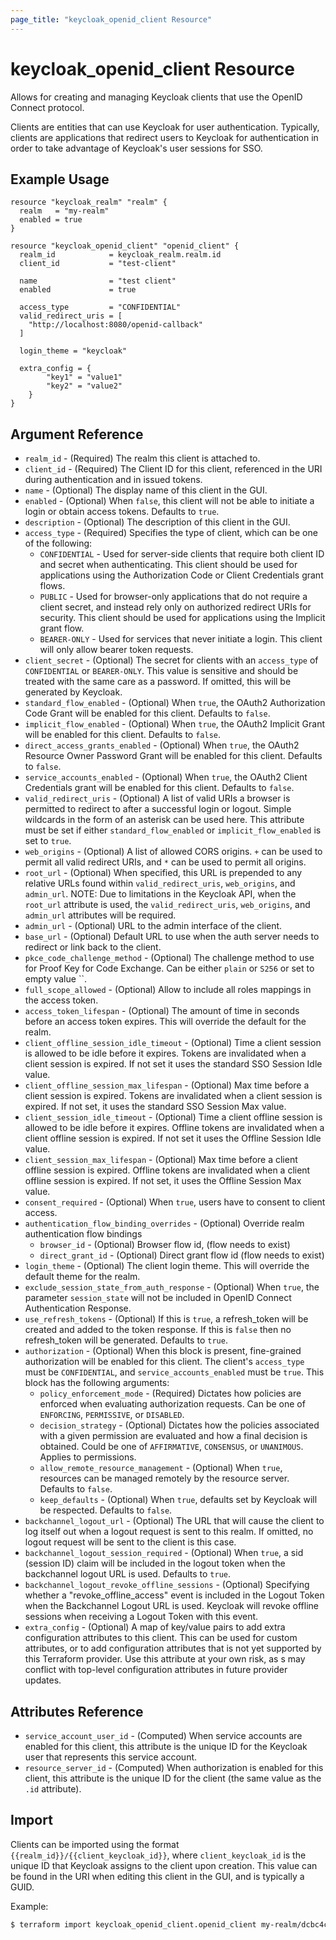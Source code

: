 ```yaml
---
page_title: "keycloak_openid_client Resource"
---
```


# keycloak\_openid\_client Resource

Allows for creating and managing Keycloak clients that use the OpenID Connect protocol.

Clients are entities that can use Keycloak for user authentication. Typically,
clients are applications that redirect users to Keycloak for authentication
in order to take advantage of Keycloak's user sessions for SSO.

## Example Usage

```hcl
resource "keycloak_realm" "realm" {
  realm   = "my-realm"
  enabled = true
}

resource "keycloak_openid_client" "openid_client" {
  realm_id            = keycloak_realm.realm.id
  client_id           = "test-client"

  name                = "test client"
  enabled             = true

  access_type         = "CONFIDENTIAL"
  valid_redirect_uris = [
    "http://localhost:8080/openid-callback"
  ]

  login_theme = "keycloak"
      
  extra_config = {
		"key1" = "value1"
		"key2" = "value2"
    }
}
```

## Argument Reference

- `realm_id` - (Required) The realm this client is attached to.
- `client_id` - (Required) The Client ID for this client, referenced in the URI during authentication and in issued tokens.
- `name` - (Optional) The display name of this client in the GUI.
- `enabled` - (Optional) When `false`, this client will not be able to initiate a login or obtain access tokens. Defaults to `true`.
- `description` - (Optional) The description of this client in the GUI.
- `access_type` - (Required) Specifies the type of client, which can be one of the following:
    - `CONFIDENTIAL` - Used for server-side clients that require both client ID and secret when authenticating.
      This client should be used for applications using the Authorization Code or Client Credentials grant flows.
    - `PUBLIC` - Used for browser-only applications that do not require a client secret, and instead rely only on authorized redirect
      URIs for security. This client should be used for applications using the Implicit grant flow.
    - `BEARER-ONLY` - Used for services that never initiate a login. This client will only allow bearer token requests.
- `client_secret` - (Optional) The secret for clients with an `access_type` of `CONFIDENTIAL` or `BEARER-ONLY`. This value is sensitive and should be treated with the same care as a password. If omitted, this will be generated by Keycloak.
- `standard_flow_enabled` - (Optional) When `true`, the OAuth2 Authorization Code Grant will be enabled for this client. Defaults to `false`.
- `implicit_flow_enabled` - (Optional) When `true`, the OAuth2 Implicit Grant will be enabled for this client. Defaults to `false`.
- `direct_access_grants_enabled` - (Optional) When `true`, the OAuth2 Resource Owner Password Grant will be enabled for this client. Defaults to `false`.
- `service_accounts_enabled` - (Optional) When `true`, the OAuth2 Client Credentials grant will be enabled for this client. Defaults to `false`.
- `valid_redirect_uris` - (Optional) A list of valid URIs a browser is permitted to redirect to after a successful login or logout. Simple
wildcards in the form of an asterisk can be used here. This attribute must be set if either `standard_flow_enabled` or `implicit_flow_enabled`
is set to `true`.
- `web_origins` - (Optional) A list of allowed CORS origins. `+` can be used to permit all valid redirect URIs, and `*` can be used to permit all origins.
- `root_url` - (Optional) When specified, this URL is prepended to any relative URLs found within `valid_redirect_uris`, `web_origins`, and `admin_url`. NOTE: Due to limitations in the Keycloak API, when the `root_url` attribute is used, the `valid_redirect_uris`, `web_origins`, and `admin_url` attributes will be required.
- `admin_url` - (Optional) URL to the admin interface of the client.
- `base_url` - (Optional) Default URL to use when the auth server needs to redirect or link back to the client.
- `pkce_code_challenge_method` - (Optional) The challenge method to use for Proof Key for Code Exchange. Can be either `plain` or `S256` or set to empty value ``.
- `full_scope_allowed` - (Optional) Allow to include all roles mappings in the access token.
- `access_token_lifespan` - (Optional) The amount of time in seconds before an access token expires. This will override the default for the realm.
- `client_offline_session_idle_timeout` - (Optional) Time a client session is allowed to be idle before it expires. Tokens are invalidated when a client session is expired. If not set it uses the standard SSO Session Idle value.
- `client_offline_session_max_lifespan` - (Optional) Max time before a client session is expired. Tokens are invalidated when a client session is expired. If not set, it uses the standard SSO Session Max value.
- `client_session_idle_timeout` - (Optional) Time a client offline session is allowed to be idle before it expires. Offline tokens are invalidated when a client offline session is expired. If not set it uses the Offline Session Idle value.
- `client_session_max_lifespan` - (Optional) Max time before a client offline session is expired. Offline tokens are invalidated when a client offline session is expired. If not set, it uses the Offline Session Max value.
- `consent_required` - (Optional) When `true`, users have to consent to client access.
- `authentication_flow_binding_overrides` - (Optional) Override realm authentication flow bindings
    - `browser_id` - (Optional) Browser flow id, (flow needs to exist)
    - `direct_grant_id` - (Optional) Direct grant flow id (flow needs to exist)
- `login_theme` - (Optional) The client login theme. This will override the default theme for the realm.
- `exclude_session_state_from_auth_response` - (Optional) When `true`, the parameter `session_state` will not be included in OpenID Connect Authentication Response.
- `use_refresh_tokens` - (Optional) If this is `true`, a refresh_token will be created and added to the token response. If this is `false` then no refresh_token will be generated.  Defaults to `true`.
- `authorization` - (Optional) When this block is present, fine-grained authorization will be enabled for this client. The client's `access_type` must be `CONFIDENTIAL`, and `service_accounts_enabled` must be `true`. This block has the following arguments:
    - `policy_enforcement_mode` - (Required) Dictates how policies are enforced when evaluating authorization requests. Can be one of `ENFORCING`, `PERMISSIVE`, or `DISABLED`.
    - `decision_strategy` - (Optional) Dictates how the policies associated with a given permission are evaluated and how a final decision is obtained. Could be one of `AFFIRMATIVE`, `CONSENSUS`, or `UNANIMOUS`. Applies to permissions.
    - `allow_remote_resource_management` - (Optional) When `true`, resources can be managed remotely by the resource server. Defaults to `false`.
    - `keep_defaults` - (Optional) When `true`, defaults set by Keycloak will be respected. Defaults to `false`.
- `backchannel_logout_url` - (Optional) The URL that will cause the client to log itself out when a logout request is sent to this realm. If omitted, no logout request will be sent to the client is this case.
- `backchannel_logout_session_required` - (Optional) When `true`, a sid (session ID) claim will be included in the logout token when the backchannel logout URL is used. Defaults to `true`.
- `backchannel_logout_revoke_offline_sessions` - (Optional) Specifying whether a "revoke_offline_access" event is included in the Logout Token when the Backchannel Logout URL is used. Keycloak will revoke offline sessions when receiving a Logout Token with this event.
- `extra_config` - (Optional) A map of key/value pairs to add extra configuration attributes to this client. This can be used for custom attributes, or to add configuration attributes that is not yet supported by this Terraform provider. Use this attribute at your own risk, as s may conflict with top-level configuration attributes in future provider updates.

## Attributes Reference

- `service_account_user_id` - (Computed) When service accounts are enabled for this client, this attribute is the unique ID for the Keycloak user that represents this service account.
- `resource_server_id` - (Computed) When authorization is enabled for this client, this attribute is the unique ID for the client (the same value as the `.id` attribute).


## Import

Clients can be imported using the format `{{realm_id}}/{{client_keycloak_id}}`, where `client_keycloak_id` is the unique ID that Keycloak
assigns to the client upon creation. This value can be found in the URI when editing this client in the GUI, and is typically a GUID.

Example:

```bash
$ terraform import keycloak_openid_client.openid_client my-realm/dcbc4c73-e478-4928-ae2e-d5e420223352
```

